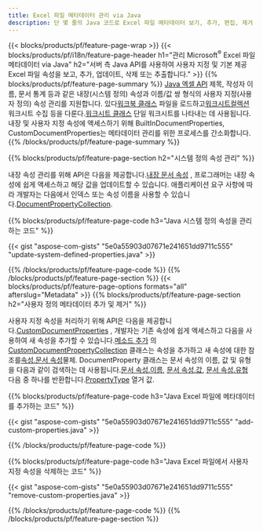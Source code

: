 ```yaml
---
title: Excel 파일 메타데이터 관리 via Java
description: 단 몇 줄의 Java 코드로 Excel 파일 메타데이터 보기, 추가, 편집, 제거 또는 추출
---
```

{{< blocks/products/pf/feature-page-wrap >}}
{{< blocks/products/pf/i18n/feature-page-header h1="관리 Microsoft<sup>&reg;</sup> Excel 파일 메타데이터 via Java" h2="서버 측 Java API를 사용하여 사용자 지정 및 기본 제공 Excel 파일 속성을 보고, 추가, 업데이트, 삭제 또는 추출합니다." >}}
{{% blocks/products/pf/feature-page-summary %}}
[Java 엑셀 API](/cells/ko/java/) 제목, 작성자 이름, 문서 통계 등과 같은 내장(시스템 정의) 속성과 이름/값 쌍 형식의 사용자 지정(사용자 정의) 속성 관리를 지원합니다. 있다[워크북 클래스](https://reference.aspose.com/cells/java/com.aspose.cells/Workbook) 파일을 로드하고[워크시트컬렉션](https://reference.aspose.com/cells/java/com.aspose.cells/WorksheetCollection)워크시트 수집 등을 다룬다.[워크시트 클래스](https://reference.aspose.com/cells/java/com.aspose.cells/Worksheet) 단일 워크시트를 나타내는 데 사용됩니다. 내장 및 사용자 지정 속성에 액세스하기 위해 BuiltInDocumentProperties, CustomDocumentProperties는 메타데이터 관리를 위한 프로세스를 간소화합니다.
{{% /blocks/products/pf/feature-page-summary %}}

{{% blocks/products/pf/feature-page-section h2="시스템 정의 속성 관리" %}}

 내장 속성 관리를 위해 API은 다음을 제공합니다.[내장 문서 속성](https://reference.aspose.com/cells/java/com.aspose.cells/worksheetcollection#BuiltInDocumentProperties) , 프로그래머는 내장 속성에 쉽게 액세스하고 해당 값을 업데이트할 수 있습니다. 애플리케이션 요구 사항에 따라 개발자는 다음에서 인덱스 또는 속성 이름을 사용할 수 있습니다.[DocumentPropertyCollection](https://reference.aspose.com/cells/java/com.aspose.cells/DocumentPropertyCollection). 

{{% blocks/products/pf/feature-page-code h3="Java 시스템 정의 속성을 관리하는 코드" %}}

{{< gist "aspose-com-gists" "5e0a55903d07671e241651dd9711c555" "update-system-defined-properties.java" >}}

{{% /blocks/products/pf/feature-page-code %}}
{{% /blocks/products/pf/feature-page-section %}}
{{< blocks/products/pf/feature-page-options formats="all" afterslug="Metadata" >}}
{{% blocks/products/pf/feature-page-section h2="사용자 정의 메타데이터 추가 및 제거" %}}

사용자 지정 속성을 처리하기 위해 API은 다음을 제공합니다.[CustomDocumentProperties](https://reference.aspose.com/cells/java/com.aspose.cells/worksheetcollection#CustomDocumentProperties) , 개발자는 기존 속성에 쉽게 액세스하고 다음을 사용하여 새 속성을 추가할 수 있습니다.[메소드 추가](https://reference.aspose.com/cells/java/com.aspose.cells/customdocumentpropertycollection#add(java.lang.String,%20boolean) ) 의[CustomDocumentPropertyCollection](https://reference.aspose.com/cells/java/com.aspose.cells/CustomDocumentPropertyCollection) 클래스는 속성을 추가하고 새 속성에 대한 참조를[속성.문서 속성](https://reference.aspose.com/cells/java/com.aspose.cells/DocumentProperty)물체. DocumentProperty 클래스는 문서 속성의 이름, 값 및 유형을 다음과 같이 검색하는 데 사용됩니다.[문서 속성.이름](https://reference.aspose.com/cells/java/com.aspose.cells/documentproperty#Name), [문서 속성.값](https://reference.aspose.com/cells/java/com.aspose.cells/documentproperty#Value),  [문서 속성.유형](https://reference.aspose.com/cells/java/com.aspose.cells/documentproperty#Type) 다음 중 하나를 반환합니다.[PropertyType](https://reference.aspose.com/cells/java/com.aspose.cells/PropertyType) 열거 값.
 
{{% blocks/products/pf/feature-page-code h3="Java Excel 파일에 메타데이터를 추가하는 코드" %}}

{{< gist "aspose-com-gists" "5e0a55903d07671e241651dd9711c555" "add-custom-properties.java" >}}

{{% /blocks/products/pf/feature-page-code %}}


{{% blocks/products/pf/feature-page-code h3="Java Excel 파일에서 사용자 지정 속성을 삭제하는 코드" %}}

{{< gist "aspose-com-gists" "5e0a55903d07671e241651dd9711c555" "remove-custom-properties.java" >}}

{{% /blocks/products/pf/feature-page-code %}}
{{% /blocks/products/pf/feature-page-section %}}
